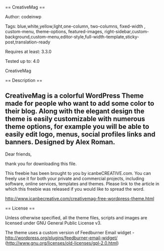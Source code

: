 == CreativeMag ==

Author: codeinwp

Tags: blue,white,yellow,light,one-column, two-columns, fixed-width , custom-menu, theme-options, featured-images, right-sidebar,custom-background,custom-menu,editor-style,full-width-template,sticky-post,translation-ready

Requires at least:	3.3.0

Tested up to:		4.0

CreativeMag

== Description ==

CreativeMag is a colorful WordPress Theme made for people who want to add some color to their blog.
Along with the elegant design the theme is easily customizable with numerous theme options, for example you will 
be able to easily edit logo, menus, social profiles links and banners. 
Designed by Alex Roman.
------------------

Dear friends,

thank you for downloading this file.

This freebie has been brought to you by icanbeCREATIVE.com.
You can freely use it for both your private and commercial projects, including software, online services, templates and themes.
Please link to the article in which this freebie was released if you would like to spread the word.

http://www.icanbecreative.com/creativemag-free-wordpress-theme.html

== License ==

Unless otherwise specified, all the theme files, scripts and images are licensed under GNU General Public License v3.

The theme uses a custom version of  Feedburner Email widget - http://wordpress.org/plugins/feedburner-email-widget/ (http://www.gnu.org/licenses/old-licenses/gpl-2.0.html) 
